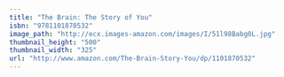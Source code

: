 ```yaml
---
title: "The Brain: The Story of You"
isbn: "9781101870532"
image_path: "http://ecx.images-amazon.com/images/I/51l98Babg0L.jpg"
thumbnail_height: "500"
thumbnail_width: "325"
url: "http://www.amazon.com/The-Brain-Story-You/dp/1101870532"
---
```

